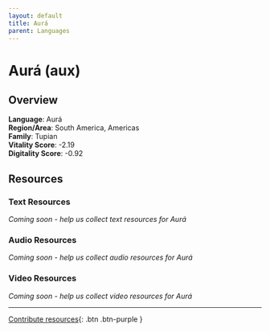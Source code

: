 ```yaml
---
layout: default
title: Aurá
parent: Languages
---
```


# Aurá (aux)

## Overview

**Language**: Aurá  
**Region/Area**: South America, Americas  
**Family**: Tupian  
**Vitality Score**: -2.19  
**Digitality Score**: -0.92  

## Resources

### Text Resources
*Coming soon - help us collect text resources for Aurá*

### Audio Resources
*Coming soon - help us collect audio resources for Aurá*

### Video Resources
*Coming soon - help us collect video resources for Aurá*

---

[Contribute resources](https://fairtrain.github.io/){: .btn .btn-purple }
